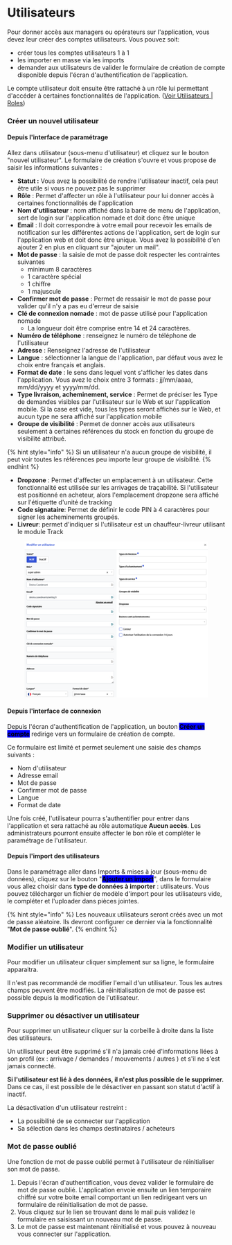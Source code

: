 # Utilisateurs

Pour donner accès aux managers ou opérateurs sur l'application, vous devez leur créer des comptes utilisateurs. Vous pouvez soit:

* créer tous les comptes utilisateurs 1 à 1
* les importer en masse via les imports
* demander aux utilisateurs de valider le formulaire de création de compte disponible depuis l'écran d'authentification de l'application.

Le compte utilisateur doit ensuite être rattaché à un rôle lui permettant d'accéder à certaines fonctionnalités de l'application. ([Voir Utilisateurs | Roles](roles/))

### Créer un nouvel utilisateur

#### Depuis l'interface de paramétrage

Allez dans utilisateur (sous-menu d'utilisateur) et cliquez sur le bouton "nouvel utilisateur". Le formulaire de création s'ouvre et vous propose de saisir les informations suivantes :

* **Statut :** Vous avez la possibilité de rendre l'utilisateur inactif, cela peut être utile si vous ne pouvez pas le supprimer
* **Rôle** : Permet d'affecter un rôle à l'utilisateur pour lui donner accès à certaines fonctionnalités de l'application
* **Nom d'utilisateur** : nom affiché dans la barre de menu de l'application, sert de login sur l'application nomade et doit donc être unique
* **Email** : Il doit correspondre à votre email pour recevoir les emails de notification sur les différentes actions de l'application, sert de login sur l'application web et doit donc être unique. Vous avez la possibilité d'en ajouter 2 en plus en cliquant sur "ajouter un mail".
* **Mot de passe** : la saisie de mot de passe doit respecter les contraintes suivantes
  * minimum 8 caractères
  * 1 caractère spécial
  * 1 chiffre
  * 1 majuscule
* **Confirmer mot de passe** : Permet de ressaisir le mot de passe pour valider qu'il n'y a pas eu d'erreur de saisie
* **Clé de connexion nomade** : mot de passe utilisé pour l'application nomade&#x20;
  * La longueur doit être comprise entre 14 et 24 caractères.
* **Numéro de téléphone** : renseignez le numéro de téléphone de l'utilisateur
* **Adresse** : Renseignez l'adresse de l'utilisateur
* **Langue** : sélectionner la langue de l'application, par défaut vous avez le choix entre français et anglais.
* **Format de date** : le sens dans lequel vont s'afficher les dates dans l'application. Vous avez le choix entre 3 formats : jj/mm/aaaa, mm/dd/yyyy et yyyy/mm/dd.
* **Type livraison, acheminement, service** : Permet de préciser les Type de demandes visibles par l'utilisateur sur le Web et sur l'application mobile. Si la case est vide, tous les types seront affichés sur le Web, et aucun type ne sera affiché sur l'application mobile
* **Groupe de visibilité** : Permet de donner accès aux utilisateurs seulement à certaines références du stock en fonction du groupe de visibilité attribué.

{% hint style="info" %}
Si un utilisateur n'a aucun groupe de visibilité, il peut voir toutes les références peu importe leur groupe de visibilité.
{% endhint %}

* **Dropzone** : Permet d'affecter un emplacement à un utilisateur. Cette fonctionnalité est utilisée sur les arrivages de traçabilité. Si l'utilisateur est positionné en acheteur, alors l'emplacement dropzone sera affiché sur l'étiquette d'unité de tracking
* **Code signataire**: Permet de définir le code PIN à 4 caractères pour signer les acheminements groupés.
* **Livreur**: permet d'indiquer si l'utilisateur est un chauffeur-livreur utilisant le module Track

<figure><img src="../../.gitbook/assets/image.png" alt=""><figcaption></figcaption></figure>

#### Depuis l'interface de connexion

Depuis l'écran d'authentification de l'application, un bouton <mark style="background-color:blue;">**Créer un compte**</mark> redirige vers un formulaire de création de compte.

Ce formulaire est limité et permet seulement une saisie des champs suivants :

* Nom d'utilisateur
* Adresse email
* Mot de passe
* Confirmer mot de passe
* Langue
* Format de date

Une fois créé, l'utilisateur pourra s'authentifier pour entrer dans l'application et sera rattaché au rôle automatique **Aucun accès**. Les administrateurs pourront ensuite affecter le bon rôle et compléter le paramétrage de l'utilisateur.

#### Depuis l'import des utilisateurs

Dans le paramétrage aller dans Imports & mises à jour (sous-menu de données), cliquez sur le bouton "<mark style="background-color:blue;">**Ajouter un import**</mark>", dans le formulaire vous allez choisir dans **type de données à importer** : utilisateurs. Vous pouvez télécharger un fichier de modèle d'import pour les utilisateurs vide, le compléter et l'uploader dans pièces jointes.

{% hint style="info" %}
Les nouveaux utilisateurs seront créés avec un mot de passe aléatoire. Ils devront configurer ce dernier via la fonctionnalité "**Mot de passe oublié**".
{% endhint %}

### Modifier un utilisateur

Pour modifier un utilisateur cliquer simplement sur sa ligne, le formulaire apparaitra.

Il n'est pas recommandé de modifier l'email d'un utilisateur. Tous les autres champs peuvent être modifiés. La réinitialisation de mot de passe est possible depuis la modification de l'utilisateur.

### Supprimer ou désactiver un utilisateur <a href="#supprimer-ou-desactiver-un-utilisateur" id="supprimer-ou-desactiver-un-utilisateur"></a>

Pour supprimer un utilisateur cliquer sur la corbeille à droite dans la liste des utilisateurs.

Un utilisateur peut être supprimé s'il n'a jamais créé d'informations liées à son profil (ex : arrivage / demandes / mouvements / autres ) et s'il ne s'est jamais connecté.

**Si l'utilisateur est lié à des données, il n'est plus possible de le supprimer.** Dans ce cas, il est possible de le désactiver en passant son statut d'actif à inactif.

La désactivation d'un utilisateur restreint :

* La possibilité de se connecter sur l'application
* Sa sélection dans les champs destinataires / acheteurs

### Mot de passe oublié

Une fonction de mot de passe oublié permet à l'utilisateur de réinitialiser son mot de passe.

1. Depuis l'écran d'authentification, vous devez valider le formulaire de mot de passe oublié. L'application envoie ensuite un lien temporaire chiffré sur votre boite email comportant un lien redirigeant vers un formulaire de réinitialisation de mot de passe.
2. Vous cliquez sur le lien se trouvant dans le mail puis validez le formulaire en saisissant un nouveau mot de passe.
3. Le mot de passe est maintenant réinitialisé et vous pouvez à nouveau vous connecter sur l'application.
